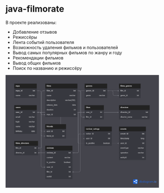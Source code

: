 # java-filmorate
В проекте реализованы:

- Добавление отзывов
- Режиссёры
- Лента событий пользователя
- Возможность удаления фильмов и пользователей
- Вывод самых популярных фильмов по жанру и году
- Рекомендации фильмов
- Вывод общих фильмов
- Поиск по названию и режиссёру

![schema](/schemaNEW.png)
